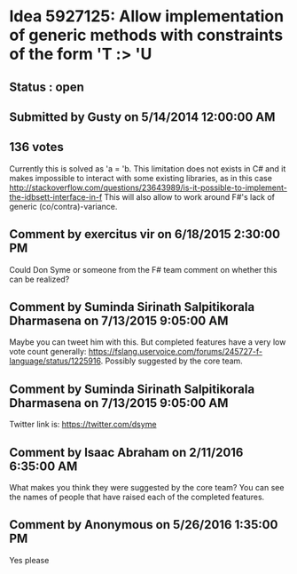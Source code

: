 # Idea 5927125: Allow implementation of generic methods with constraints of the form 'T :> 'U #

## Status : open

## Submitted by Gusty on 5/14/2014 12:00:00 AM

## 136 votes

Currently this is solved as 'a = 'b.
This limitation does not exists in C# and it makes impossible to interact with some existing libraries, as in this case http://stackoverflow.com/questions/23643989/is-it-possible-to-implement-the-idbsett-interface-in-f
This will also allow to work around F#'s lack of generic (co/contra)-variance.


## Comment by exercitus vir on 6/18/2015 2:30:00 PM

Could Don Syme or someone from the F# team comment on whether this can be realized?

## Comment by Suminda Sirinath Salpitikorala Dharmasena on 7/13/2015 9:05:00 AM

Maybe you can tweet him with this. But completed features have a very low vote count generally: https://fslang.uservoice.com/forums/245727-f-language/status/1225916. Possibly suggested by the core team.

## Comment by Suminda Sirinath Salpitikorala Dharmasena on 7/13/2015 9:05:00 AM

Twitter link is: https://twitter.com/dsyme

## Comment by Isaac Abraham on 2/11/2016 6:35:00 AM

What makes you think they were suggested by the core team? You can see the names of people that have raised each of the completed features.

## Comment by Anonymous on 5/26/2016 1:35:00 PM

Yes please
